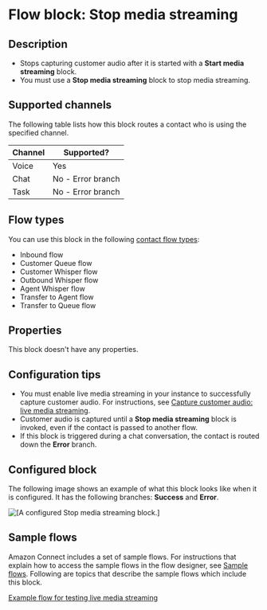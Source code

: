 # Flow block: Stop media streaming<a name="stop-media-streaming"></a>

## Description<a name="stop-media-streaming-description"></a>
+ Stops capturing customer audio after it is started with a **Start media streaming** block\.
+ You must use a **Stop media streaming** block to stop media streaming\.

## Supported channels<a name="stop-media-channels"></a>

The following table lists how this block routes a contact who is using the specified channel\. 


| Channel | Supported? | 
| --- | --- | 
| Voice | Yes | 
| Chat | No \- Error branch | 
| Task | No \- Error branch | 

## Flow types<a name="stop-media-streaming-types"></a>

You can use this block in the following [contact flow types](create-contact-flow.md#contact-flow-types):
+ Inbound flow
+ Customer Queue flow
+ Customer Whisper flow
+ Outbound Whisper flow
+ Agent Whisper flow
+ Transfer to Agent flow
+ Transfer to Queue flow

## Properties<a name="stop-media-streaming-properties"></a>

This block doesn't have any properties\.

## Configuration tips<a name="stop-media-streaming-tips"></a>
+ You must enable live media streaming in your instance to successfully capture customer audio\. For instructions, see [Capture customer audio: live media streaming](customer-voice-streams.md)\.
+ Customer audio is captured until a **Stop media streaming** block is invoked, even if the contact is passed to another flow\.
+ If this block is triggered during a chat conversation, the contact is routed down the **Error** branch\.

## Configured block<a name="stop-media-streaming-configured"></a>

The following image shows an example of what this block looks like when it is configured\. It has the following branches: **Success** and **Error**\.

![\[A configured Stop media streaming block.\]](http://docs.aws.amazon.com/connect/latest/adminguide/images/stop-media-streaming-configured.png)

## Sample flows<a name="stop-media-streaming-samples"></a>

Amazon Connect includes a set of sample flows\. For instructions that explain how to access the sample flows in the flow designer, see [Sample flows](contact-flow-samples.md)\. Following are topics that describe the sample flows which include this block\.

[Example flow for testing live media streaming](use-media-streams-blocks.md) 